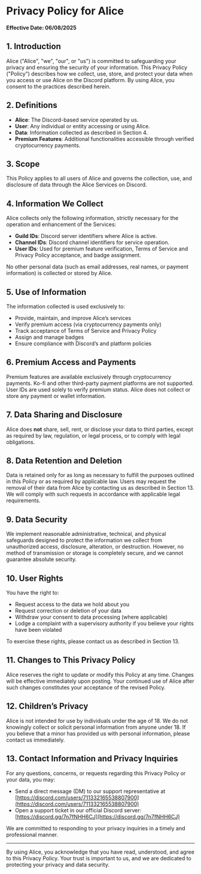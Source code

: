 # Privacy Policy for Alice

**Effective Date: 06/08/2025**

## 1. Introduction

Alice ("Alice", "we", "our", or "us") is committed to safeguarding your privacy and ensuring the security of your information. This Privacy Policy ("Policy") describes how we collect, use, store, and protect your data when you access or use Alice on the Discord platform. By using Alice, you consent to the practices described herein.

## 2. Definitions

- **Alice**: The Discord-based service operated by us.
- **User**: Any individual or entity accessing or using Alice.
- **Data**: Information collected as described in Section 4.
- **Premium Features**: Additional functionalities accessible through verified cryptocurrency payments.

## 3. Scope

This Policy applies to all users of Alice and governs the collection, use, and disclosure of data through the Alice Services on Discord.

## 4. Information We Collect

Alice collects only the following information, strictly necessary for the operation and enhancement of the Services:
- **Guild IDs**: Discord server identifiers where Alice is active.
- **Channel IDs**: Discord channel identifiers for service operation.
- **User IDs**: Used for premium feature verification, Terms of Service and Privacy Policy acceptance, and badge assignment.

No other personal data (such as email addresses, real names, or payment information) is collected or stored by Alice.

## 5. Use of Information

The information collected is used exclusively to:
- Provide, maintain, and improve Alice’s services
- Verify premium access (via cryptocurrency payments only)
- Track acceptance of Terms of Service and Privacy Policy
- Assign and manage badges
- Ensure compliance with Discord’s and platform policies

## 6. Premium Access and Payments

Premium features are available exclusively through cryptocurrency payments. Ko-fi and other third-party payment platforms are not supported. User IDs are used solely to verify premium status. Alice does not collect or store any payment or wallet information.

## 7. Data Sharing and Disclosure

Alice does **not** share, sell, rent, or disclose your data to third parties, except as required by law, regulation, or legal process, or to comply with legal obligations.

## 8. Data Retention and Deletion

Data is retained only for as long as necessary to fulfill the purposes outlined in this Policy or as required by applicable law. Users may request the removal of their data from Alice by contacting us as described in Section 13. We will comply with such requests in accordance with applicable legal requirements.

## 9. Data Security

We implement reasonable administrative, technical, and physical safeguards designed to protect the information we collect from unauthorized access, disclosure, alteration, or destruction. However, no method of transmission or storage is completely secure, and we cannot guarantee absolute security.

## 10. User Rights

You have the right to:
- Request access to the data we hold about you
- Request correction or deletion of your data
- Withdraw your consent to data processing (where applicable)
- Lodge a complaint with a supervisory authority if you believe your rights have been violated

To exercise these rights, please contact us as described in Section 13.

## 11. Changes to This Privacy Policy

Alice reserves the right to update or modify this Policy at any time. Changes will be effective immediately upon posting. Your continued use of Alice after such changes constitutes your acceptance of the revised Policy.

## 12. Children’s Privacy

Alice is not intended for use by individuals under the age of 18. We do not knowingly collect or solicit personal information from anyone under 18. If you believe that a minor has provided us with personal information, please contact us immediately.

## 13. Contact Information and Privacy Inquiries

For any questions, concerns, or requests regarding this Privacy Policy or your data, you may:
- Send a direct message (DM) to our support representative at [https://discord.com/users/711332165538807900](https://discord.com/users/711332165538807900)
- Open a support ticket in our official Discord server: [https://discord.gg/7n7fNHH6CJ](https://discord.gg/7n7fNHH6CJ)

We are committed to responding to your privacy inquiries in a timely and professional manner.

---

By using Alice, you acknowledge that you have read, understood, and agree to this Privacy Policy. Your trust is important to us, and we are dedicated to protecting your privacy and data security.